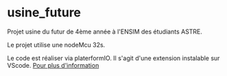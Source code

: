 # usine_future
Projet usine du futur de 4ème année à l'ENSIM des étudiants ASTRE. 

Le projet utilise une nodeMcu 32s.

Le code est réaliser via platerformIO. Il s'agit d'une extension instalable sur VScode. 
[Pour plus d'information](https://platformio.org)
